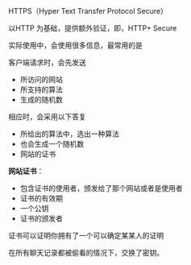 HTTPS（Hyper Text Transfer Protocol Secure）

以HTTP 为基础，提供额外验证，即，HTTP+ Secure

实际使用中，会使用很多信息，最常用的是

客户端请求时，会先发送

- 所访问的网站
- 所支持的算法
- 生成的随机数

相应时，会采用以下答复

- 所给出的算法中，选出一种算法
- 也会生成一个随机数
- 网站的证书

**网站证书**：

- 包含证书的使用者，颁发给了那个网站或者是使用者
- 证书的有效期
- 一个公钥
- 证书的颁发者

证书可以证明你拥有了一个可以确定某某人的证明

在所有聊天记录都被偷看的情况下，交换了密钥。